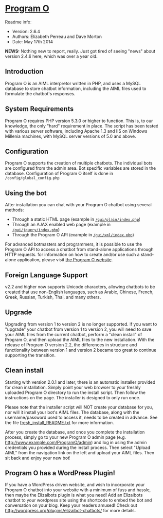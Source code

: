 # [Program O](http://www.program-o.com)

Readme info:
- Version: 2.6.4
- Authors: Elizabeth Perreau and Dave Morton
- Date: May 17th 2014

**NEWS:** Nothing new to report, really. Just got tired of seeing "news" about version 2.4.6 here, which was over a year old.

## Introduction

Program O is an AIML interpretor written in PHP, and uses a MySQL database to store
chatbot information, including the AIML files used to formulate the chatbot's responses.

## System Requirements

Program O requires PHP version 5.3.0 or higher to function. This is, to our knowledge,
the only "hard" requirement in place. The script has been tested with various server
software, including Apache 1.3 and IIS on Windows Millenia machines, with MySQL server
versions of 5.0 and above.

## Configuration

Program O supports the creation of multiple chatbots. The individual bots are configured
from the admin area. Bot specific variables are stored in the database. Configuration
of Program O itself is done in `/config/global_config.php`

## Using the bot

After installation you can chat with your Program O chatbot using several methods:

- Through a static HTML page (example in [`/gui/plain/index.php`](gui/plain/index.php))
- Through an AJAX enabled web page (example in [`/gui/jquery/index.php`](gui/jquery/index.php))
- Through the Program O API (example in [`/gui/xml/index.php`](gui/xml/index.php))

For advanced botmasters and programmers, it is possible to use the Program O
API to access a chatbot from stand-alone applications through HTTP requests.
for information on how to create and/or use such a stand-alone application, please
visit [the Program O website](http://www.program-o.com).

## Foreign Language Support

v2.2 and higher now supports Unicode characters, allowing chatbots to be created that use
non-English languages, such as Arabic, Chinese, French, Greek, Russian, Turkish, Thai,
and many others.

## Upgrade

Upgrading from version 1 to version 2 is no longer supported. If you want to "upgrade"
your chatbot from version 1 to version 2, you will need to save your AIML files from the
current chatbot, perform a "clean install" of Program O, and then upload the AIML files
to the new installation. With the release of Program O version 2.2, the differences
in structure and functionality between version 1 and version 2 became too great to
continue supporting the transition.

## Clean install

Starting with version 2.0.1 and later, there is an automatic installer provided for clean
installation. Simply point your web browser to your freshly uploaded Program O directory
to run the install script. Then follow the instructions on the page. The installer is
designed to only run once.

Please note that the installer script will NOT create your database for you, nor will
it install your bot's AIML files. The database, along with the username/password used to
access it, needs to be created in advance. See the file [fresh_install_README.txt](fresh_install_README.txt) for more
information.

After you create the database, and once you complete the installation process, simply go to
your new Program O admin page (e.g. http://www.example.com/ProgramO/admin) and log in using
the admin credentials you provided during the install process. Then select "Upload AIML"
from the navigation link on the left and upload your AIML files. Then sit back and enjoy your
new bot!

## Program O has a WordPress Plugin!

If you have a WordPress driven website, and wish to incorporate your Program O chatbot into your
website with a minimum of fuss and hassle, then maybe the Elizaibots plugin is what you need!
Add an Elizaibots chatbot to your wordpress site using the shortcode to embed the bot and conversation
on your blog. Keep your readers amused! Check out http://wordpress.org/plugins/elizaibot-chatbots/
for more details.
